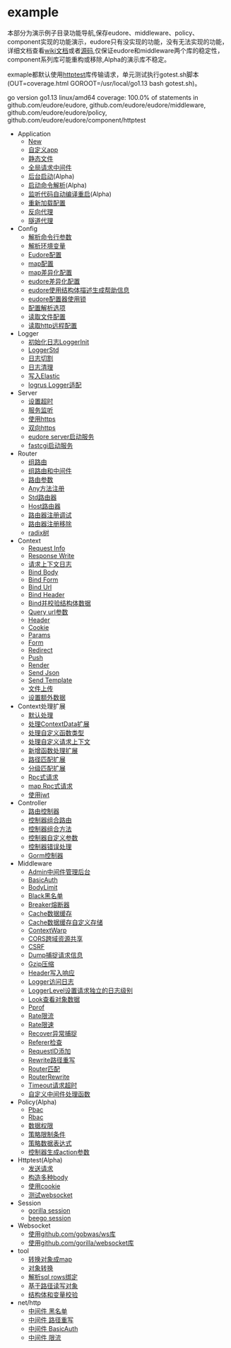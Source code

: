 # example

本部分为演示例子目录功能导航,保存eudore、middleware、policy、component实现的功能演示，eudore只有没实现的功能，没有无法实现的功能，详细文档查看[wiki文档](https://github.com/eudore/eudore/wiki)或者[源码](https://github.com/eudore/eudore),仅保证eudore和middleware两个库的稳定性，component系列库可能重构或移除,Alpha的演示库不稳定。

exmaple都默认使用[httptest](https://github.com/eudore/eudore/tree/master/component/httptest)库传输请求，单元测试执行gotest.sh脚本(OUT=coverage.html GOROOT=/usr/local/go1.13 bash gotest.sh)。

go version go1.13 linux/amd64 coverage: 100.0% of statements in github.com/eudore/eudore, github.com/eudore/eudore/middleware, github.com/eudore/eudore/policy, github.com/eudore/eudore/component/httptest

- Application
	- [New](appNew.go)
	- [自定义app](appExtend.go)
	- [静态文件](appStatic.go)
	- [全局请求中间件](appMiddleware.go)
	- [后台启动](appDaemon.go)(Alpha)
	- [启动命令解析](appCommand.go)(Alpha)
	- [监听代码自动编译重启](appNotify.go)(Alpha)
	- [重新加载配置](appReload.go)
	- [反向代理](appProxy.go)
	- [隧道代理](appTunnel.go)
- Config
	- [解析命令行参数](configArgs.go)
	- [解析环境变量](configEnvs.go)
	- [Eudore配置](configEudore.go)
	- [map配置](configMap.go)
	- [map差异化配置](configMapMods.go)
	- [eudore差异化配置](configEudoreMods.go)
	- [eudore使用结构体描述生成帮助信息](configEudoreMods.go)
	- [eudore配置器使用锁](configEudoreLocker.go)
	- [配置解析选项](configOption.go)
	- [读取文件配置](configReadFile.go)
	- [读取http远程配置](configReadHttp.go)
- Logger
	- [初始化日志LoggerInit](loggerInit.go)
	- [LoggerStd](loggerStd.go)
	- [日志切割](loggerStdRotate.go)
	- [日志清理](loggerStdClean.go)
	- [写入Elastic](loggerElastic.go)
	- [logrus Logger适配](loggerLogrus.go)
- Server
	- [设置超时](serverStd.go)
	- [服务监听](serverListen.go)
	- [使用https](serverHttps.go)
	- [双向https](serverMutualTLS.go)
	- [eudore server启动服务](serverEudore.go)
	- [fastcgi启动服务](serverFcgi.go)
- Router
	- [组路由](routerGroup.go)
	- [组路由和中间件](routerMiddleware.go)
	- [路由参数](routerParams.go)
	- [Any方法注册](routerAny.go)
	- [Std路由器](routerStd.go)
	- [Host路由器](routerHost.go)
	- [路由器注册调试](routerDebug.go)
	- [路由器注册移除](routerDelete.go)
	- [radix树](routerRadix.go)
- Context
	- [Request Info](contextRequestInfo.go)
	- [Response Write](contextResponsWrite.go)
	- [请求上下文日志](contextLogger.go)
	- [Bind Body](contextBindBody.go)
	- [Bind Form](contextBindForm.go)
	- [Bind Url](contextBindUrl.go)
	- [Bind Header](contextBindHeader.go)
	- [Bind并校验结构体数据](contextBindValid.go)
	- [Query url参数](contextQuerys.go)
	- [Header](contextHeader.go)
	- [Cookie](contextCookie.go)
	- [Params](contextParams.go)
	- [Form](contextForm.go)
	- [Redirect](contextRedirect.go)
	- [Push](contextPush.go)
	- [Render](contextRender.go)
	- [Send Json](contextRenderJson.go)
	- [Send Template](contextRenderTemplate.go)
	- [文件上传](contextUpload.go)
	- [设置额外数据](contextValue.go)
- Context处理扩展
	- [默认处理](handlerDefault.go)
	- [处理ContextData扩展](handlerContextData.go)
	- [处理自定义函数类型](handlerFunc.go)
	- [处理自定义请求上下文](handlerMyContext.go)
	- [新增函数处理扩展](handlerAddExtend.go)
	- [路径匹配扩展](handlerTree.go)
	- [分级匹配扩展](handlerWarp.go)
	- [Rpc式请求](handlerRpc.go)
	- [map Rpc式请求](handlerRpcMap.go)
	- [使用jwt](handlerJwt.go)
- Controller
	- [路由控制器](controllerAutoRoute.go)
	- [控制器组合路由](controllerComposeRoute.go)
	- [控制器组合方法](controllerComposeMethod.go)
	- [控制器自定义参数](controllerParams.go)
	- [控制器错误处理](controllerError.go)
	- [Gorm控制器](controllerGorm.go)
- Middleware
	- [Admin中间件管理后台](middlewareAdmin.go)
	- [BasicAuth](middlewareBasicAuth.go)
	- [BodyLimit](middlewareBodyLimit.go)
	- [Black黑名单](middlewareBlack.go)
	- [Breaker熔断器](middlewareBreaker.go)
	- [Cache数据缓存](middlewareCache.go)
	- [Cache数据缓存自定义存储](middlewareCacheStore.go)
	- [ContextWarp](middlewareContextWarp.go)
	- [CORS跨域资源共享](middlewareCors.go)
	- [CSRF](middlewareCsrf.go)
	- [Dump捕捉请求信息](middlewareCsrf.go)
	- [Gzip压缩](middlewareGzip.go)
	- [Header写入响应](middlewareHeader.go)
	- [Logger访问日志](middlewareLogger.go)
	- [LoggerLevel设置请求独立的日志级别](middlewareLoggerLevel.go)
	- [Look查看对象数据](middlewareLook.go)
	- [Pprof](middlewarePprof.go)
	- [Rate限流](middlewareRateRequest.go)
	- [Rate限速](middlewareRateSpeed.go)
	- [Recover异常捕捉](middlewareRecover.go)
	- [Referer检查](middlewareReferer.go)
	- [RequestID添加](middlewareRequestID.go)
	- [Rewrite路径重写](middlewareRewrite.go)
	- [Router匹配](middlewareRouter.go)
	- [RouterRewrite](middlewareRouterRewrite.go)
	- [Timeout请求超时](middlewareTimeout.go)
	- [自定义中间件处理函数](middlewareHandle.go)
- Policy(Alpha)
	- [Pbac](policyPbac.go)
	- [Rbac](policyRbac.go)
	- [数据权限](policyData.go)
	- [策略限制条件](policyCondition.go)
	- [策略数据表达式](policyExpression.go)
	- [控制器生成action参数](policyControllerAction.go)
 - Httptest(Alpha)
	- [发送请求](httptestRequest.go)
	- [构造多种body](httptestBody.go)
	- [使用cookie](httptestCookies.go)
	- [测试websocket](httptestWebsocket.go)
- Session
	- [gorilla session](sessionGorilla.go)
	- [beego session](sessionBeego.go)
- Websocket
	- [使用github.com/gobwas/ws库](websocketGobwas.go)
	- [使用github.com/gorilla/websocket库](websocketGorilla.go)
- tool
	- [转换对象成map](toolConvertMap.go)
	- [对象转换](toolConvertTo.go)
	- [解析sql rows绑定](toolConvertRows.go)
	- [基于路径读写对象](toolGetSet.go)
	- [结构体和变量校验](toolValidate.go)
- net/http
	- [中间件 黑名单](nethttpBlack.go)
	- [中间件 路径重写](nethttpRewrite.go)
	- [中间件 BasicAuth](nethttpBasicAuth.go)
	- [中间件 限流](nethttpRateRequest.go)
